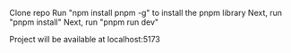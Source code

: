 Clone repo
Run "npm install pnpm -g" to install the pnpm library
Next, run "pnpm install"
Next, run "pnpm run dev"

Project will be available at localhost:5173
